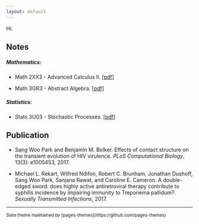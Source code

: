 ```yaml
---
layout: default
---
```


Hi.

Notes
---

##### Mathematics:

* Math 2XX3 - Advanced Calculus II. \[[pdf](https://parksw3.github.io/course_notes/math_2xx3_lecture_notes.pdf)\]

* Math 3GR3 - Abstract Algebra. \[[pdf](https://parksw3.github.io/course_notes/math_3gr3_lecture_notes.pdf)\]

##### Statistics:

* Stats 3U03 - Stochastic Processes. \[[pdf](https://parksw3.github.io/course_notes/stats_3u03_lecture_notes.pdf)\]

Publication
----

* Sang Woo Park and Benjamin M. Bolker. Effects of contact structure on the transient evolution of HIV virulence. *PLoS Computational Biology*, 13(3): e1005453, 2017.

* Michael L. Rekart, Wilfred Ndifon, Robert C. Brunham, Jonathan Dushoff, Sang Woo Park, Sanjana Rawat, and Caroline E. Cameron. A double-edged sword: does highly active antiretroviral therapy contribute to syphilis incidence by impairing immunity to Treponema pallidum?. *Sexually Transmitted Infections*, 2017.

---

<sub>
Slate theme maintained by [pages-themes](https://github.com/pages-themes)
</sub>

